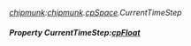 _[chipmunk](../../modules/chipmunk/chipmunk-module.md):[chipmunk](../../modules/chipmunk/chipmunk-module.md).[cpSpace](../../modules/chipmunk/chipmunk-cpspace.md).CurrentTimeStep_
##### Property CurrentTimeStep:[cpFloat](../../modules/chipmunk/chipmunk-cpfloat.md)
